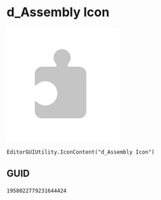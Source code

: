 # d_Assembly Icon
![](/img/d_Assembly%20Icon.png)

``` CSharp
EditorGUIUtility.IconContent("d_Assembly Icon")
```
## GUID
```
1958022779231644424
```
